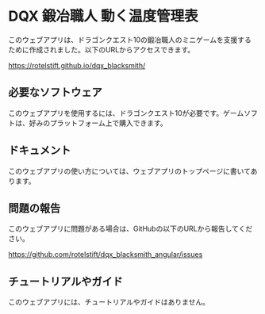 # DQX 鍛冶職人 動く温度管理表

このウェブアプリは、ドラゴンクエスト10の鍛冶職人のミニゲームを支援するために作成されました。以下のURLからアクセスできます。

https://rotelstift.github.io/dqx_blacksmith/

## 必要なソフトウェア

このウェブアプリを使用するには、ドラゴンクエスト10が必要です。ゲームソフトは、好みのプラットフォーム上で購入できます。

## ドキュメント

このウェブアプリの使い方については、ウェブアプリのトップページに書いてあります。

## 問題の報告

このウェブアプリに問題がある場合は、GitHubの以下のURLから報告してください。

https://github.com/rotelstift/dqx_blacksmith_angular/issues

## チュートリアルやガイド

このウェブアプリには、チュートリアルやガイドはありません。
